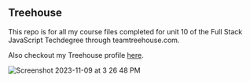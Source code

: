 ## Treehouse

This repo is for all my course files completed for unit 10 of the Full Stack JavaScript Techdegree through teamtreehouse.com.

Also checkout my Treehouse profile [here](https://teamtreehouse.com/profiles/tamarapatterson).

![Screenshot 2023-11-09 at 3 26 48 PM](https://github.com/tamarabuilds/fsjs-techdegree-project-files-unit10/assets/98510821/4e8dbf21-15d7-4a0c-a4da-00c3e8dff1b0)
